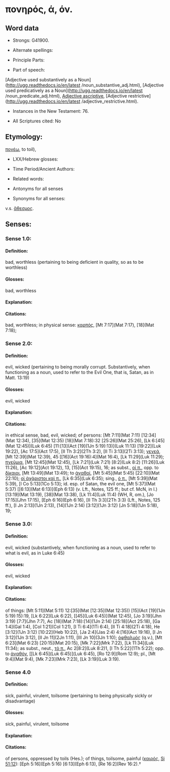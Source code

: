 # πονηρός, ά, όν.

<!-- Status: S2=NeedsReview -->
<!-- Lexica used for edits: BDAG, FFM, LN, A-S -->

## Word data

* Strongs: G41900.

* Alternate spellings:



* Principle Parts: 


* Part of speech: 

[Adjective used substantively as a Noun](http://ugg.readthedocs.io/en/latest
/noun_substantive_adj.html),
[Adjective used predicatively as a Noun](http://ugg.readthedocs.io/en/latest
/noun_predicate_adj.html),
[Adjective ascriptive](http://ugg.readthedocs.io/en/latest/adjective_ascriptive.html),
[Adjective restrictive](http://ugg.readthedocs.io/en/latest
/adjective_restrictive.html).

* Instances in the New Testament: 76.

* All Scriptures cited: No

## Etymology: 

[πονέω](), to toil),

* LXX/Hebrew glosses: 


* Time Period/Ancient Authors: 


* Related words: 

* Antonyms for all senses

* Synonyms for all senses: 

 v.s. [ἄθεσμος](../G01130/01.md).

## Senses: 

### Sense  1.0: 

#### Definition: 

bad, worthless (pertaining to being deficient in quality, so as to be worthless)

#### Glosses: 

bad, worthless
 
#### Explanation: 
 

#### Citations: 

bad, worthless; in physical sense: [καρπός](), [Mt 7:17](Mat 7:17), [18](Mat 7:18);

### Sense  2.0: 

#### Definition: 

evil, wicked (pertaining to being morally corrupt.  Substantively, when functioning as a noun, used to refer to the Evil One, that is, Satan, as in Matt. 13:19)

#### Glosses: 

evil, wicked

#### Explanation: 


#### Citations: 

in ethical sense, bad, evil, wicked; of persons: [Mt 7:11](Mat 7:11) [12:34](Mat 12:34), [35](Mat 12:35) [18](Mat 7:18):32 [25:26](Mat 25:26), [Lk 6:[45](Mat 12:45)](Luk 6:45) [11:[13](Act [19](1Jn 5:19):13)](Luk 11:13) [19:22](Luk 19:22), [Ac 17:5](Act 17:5), [II Th 3:2](2Th 3:2), [II Ti 3:13](2Ti 3:13); [γενεά](), [Mt 12:39](Mat 12:39), 45 [[16](Act 19:16):4](Mat 16:4), [Lk 11:29](Luk 11:29); [πνεῦμια](), [Mt 12:45](Mat 12:45), [Lk 7:21](Luk 7:21) [8:2](Luk 8:2) [11:26](Luk 11:26), [Ac 19:12](Act 19:12), 13, [15](Act 19:15), 16; as subst., [οἱ π.](), opp. to [δίκαιοι](), [Mt 13:49](Mat 13:49); to [ἀγαθοί](), [Mt 5:45](Mat 5:45) [22:10](Mat 22:10); [οἱ ἀχάριστοι καὶ π.](), [Lk 6:35](Luk 6:35); sing., [ὁ π.](), [Mt 5:39](Mat 5:39), [I Co 5:13](1Co 5:13); id. esp. of Satan, the evil one, [Mt 5:37](Mat 5:37) [[6:13](Mat 6:13)](Eph 6:13) (v. Lft., Notes, 125 ff.; but cf. McN, in l.) [13:19](Mat 13:19), [38](Mat 13:38), [Lk 11:4](Luk 11:4) (WH, R, om.), [Jo 17:15](Jhn 17:15), [Eph 6:16](Eph 6:16), [II Th 3:3](2Th 3:3) (Lft., Notes, 125 ff.), [I Jn 2:13](1Jn 2:13), [14](1Jn 2:14) [3:12](1Jn 3:12) [Jn 5:18](1Jn 5:18), 19;

### Sense  3.0: 

#### Definition: 

evil, wicked (substantively, when functioning as a noun, used to refer to what is evil, as in Luke 6:45)

#### Glosses:

evil, wicked

#### Explanation:


#### Citations: 

of things: [Mt 5:11](Mat 5:11) 12:[35](Mat [12:35](Mat 12:35)) [15](Act [19](1Jn 5:19):15):19, [Lk 6:22](Luk 6:22), [[45](Luk 6:45)](Mat 12:45), [Jo 3:19](Jhn 3:19) [7:7](Jhn 7:7), Ac [18](Mat 7:18):[14](1Jn 2:14) [25:18](Act 25:18), [Ga 1:4](Gal 1:4), [Col 1:21](Col 1:21), [I Ti 6:4](1Ti 6:4), [II Ti 4:18](2Ti 4:18), He [3:12](1Jn 3:12) [10:22](Heb 10:22), [Ja 2:4](Jas 2:4) 4:[16](Act 19:16), [I Jn 3:12](1Jn 3:12), [II Jn 11](2Jn 1:11), [III Jn 10](3Jn 1:10); [ὀφθαλμός]() (q.v.), [Mt 6:23](Mat 6:23) [20:15](Mat 20:15), [Mk 7:22](Mrk 7:22), [Lk 11:34](Luk 11:34); as subst., neut., [τὸ π.](), Ac 2[8:2](Luk 8:2)1, [I Th 5:22](1Th 5:22); opp. to [ἀγαθόν](), [[Lk 6:45](Luk 6:45)](Luk 6:45), [Ro 12:9](Rom 12:9); pl., [Mt 9:4](Mat 9:4), [Mk 7:23](Mrk 7:23), [Lk 3:19](Luk 3:19).


### Sense  4.0

#### Definition: 

sick, painful, virulent, toilsome (pertaining to being physically sickly or disadvantage)

#### Glosses: 

sick, painful, virulent, toilsome

#### Explanation: 


#### Citations: 

of persons, oppressed by toils (Hes.); of things, toilsome, painful ([καιρός](), [Si 51:12](Sir.51.12)): [Eph 5:16](Eph 5:16) [6:13](Eph 6:13), [Re 16:2](Rev 16:2).†